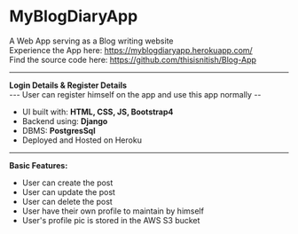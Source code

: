 # MyBlogDiaryApp

A Web App serving as a Blog writing website<br>
Experience the App here: https://myblogdiaryapp.herokuapp.com/<br>
Find the source code here: https://github.com/thisisnitish/Blog-App<br>
<hr>

**Login Details & Register Details**<br>
--- User can register himself on the app and use this app normally --<br>

<ul>
    <li>UI built with: <b>HTML, CSS, JS, Bootstrap4</b></li>
    <li>Backend using: <b>Django</b></li>   
    <li>DBMS: <b>PostgresSql</b></li>
    <li>Deployed and Hosted on Heroku</li>
</ul>
<hr>

**Basic Features:**<br>
<ul>
    <li>User can create the post</li>
    <li>User can update the post</li>
    <li>User can delete the post</li>
    <li>User have their own profile to maintain by himself</li>
    <li>User's profile pic is stored in the AWS S3 bucket</li>
</ul>
